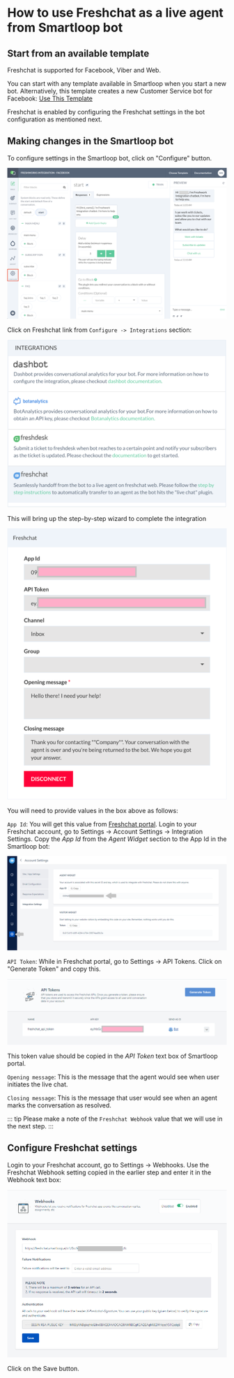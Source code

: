 # How to use Freshchat as a live agent from Smartloop bot

## Start from an available template

Freshchat is supported for Facebook, Viber and Web.

You can start with any template available in Smartloop when you start a new bot. Alternatively, this template creates a new Customer Service bot for Facebook: [Use This Template](https://dashboard.smartloop.ai/templates/09f2c650216e4e56ad357058e45f1794)

Freshchat is enabled by configuring the Freshchat settings in the bot configuration as mentioned next.

## Making changes in the Smartloop bot

To configure settings in the Smartloop bot, click on "Configure" button.

![](./images/settings-configure.png)

Click on Freshchat link from `Configure -> Integrations` section:

![](./images/freshchat-integration.png)


This will bring up the step-by-step wizard to complete the integration

![](./images/freshchat/config.png)

You will need to provide values in the box above as follows:

`App Id`: You will get this value from [Freshchat portal](https://web.freshchat.com). Login to your Freshchat account, go to Settings -> Account Settings -> Integration Settings. Copy the *App Id* from the *Agent Widget* section to the App Id in the Smartloop bot:

![](./images/freshchat-appid.png)

`API Token`: While in Freshchat portal, go to Settings -> API Tokens. Click on "Generate Token" and copy this. 

![](./images/freshchat-apitoken.png)

This token value should be copied in the *API Token* text box of Smartloop portal.

`Opening message`: This is the message that the agent would see when user initiates the live chat.

`Closing message`: This is the message that user would see when an agent marks the conversation as resolved.

::: tip
Please make a note of the `Freshchat Webhook` value that we will use in the next step.
:::

## Configure Freshchat settings

Login to your Freshchat account, go to Settings -> Webhooks. Use the Freshchat Webhook setting copied in the earlier step and enter it in the Webhook text box:

![](./images/freshchat-webhook.png)

Click on the Save button.
